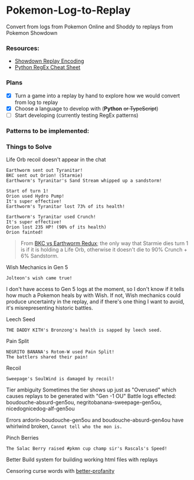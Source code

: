 # Pokemon-Log-to-Replay
Convert from logs from Pokemon Online and Shoddy to replays from Pokemon Showdown

### Resources:
- [Showdown Replay Encoding](https://github.com/smogon/pokemon-showdown/blob/master/sim/SIM-PROTOCOL.md)
- [Python RegEx Cheat Sheet](https://www.dataquest.io/blog/regex-cheatsheet/)

### Plans
- [x] Turn a game into a replay by hand to explore how we would convert from log to replay
- [x] Choose a language to develop with (**Python** ~~or TypeScript~~)
- [ ] Start developing (currently testing RegEx patterns)

### Patterns to be implemented:



### Things to Solve

Life Orb recoil doesn't appear in the chat
```
Earthworm sent out Tyranitar!
BKC sent out Orion! (Starmie)
Earthworm's Tyranitar's Sand Stream whipped up a sandstorm!

Start of turn 1!
Orion used Hydro Pump!
It's super effective!
Earthworm's Tyranitar lost 73% of its health!

Earthworm's Tyranitar used Crunch!
It's super effective!
Orion lost 235 HP! (90% of its health)
Orion fainted!
```
> From [BKC vs Earthworm Redux](https://www.smogon.com/forums/threads/past-gen-battle-logs.3483431); the only way that Starmie dies turn 1 is if it is holding a Life Orb, otherwise it doesn't die to 90% Crunch + 6% Sandstorm.

Wish Mechanics in Gen 5
```
Jolteon's wish came true!
```
I don't have access to Gen 5 logs at the moment, so I don't know if it tells how much a Pokemon heals by with Wish. If not, Wish mechanics could produce uncertainty in the replay, and if there's one thing I want to avoid, it's misrepresenting historic battles.

Leech Seed
```
THE DADDY KITH's Bronzong's health is sapped by leech seed.
```
Pain Split
```
NEGRITO BANANA's Rotom-W used Pain Split!
The battlers shared their pain!
```

Recoil
```
Sweepage's SoulWind is damaged by recoil!
```

Tier ambiguity
Sometimes the tier shows up just as "Overused" which causes replays to be generated with "Gen -1 OU"
Battle logs effected: boudouche-absurd-gen5ou, negritobanana-sweepage-gen5ou, nicedognicedog-alf-gen5ou

Errors
ardorin-boudouche-gen5ou and boudouche-absurd-gen4ou have whirlwind broken, `Cannot tell who the mon is.`

Pinch Berries
```
The Salac Berry raised #pkmn cup champ sir's Rascals's Speed!
```

Better Build system for building working html files with replays

Censoring curse words with [better-profanity](https://pypi.org/project/better-profanity/)
